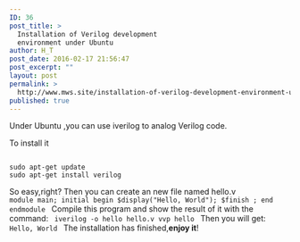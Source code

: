 ```yaml
---
ID: 36
post_title: >
  Installation of Verilog development
  environment under Ubuntu
author: H_T
post_date: 2016-02-17 21:56:47
post_excerpt: ""
layout: post
permalink: >
  http://www.mws.site/installation-of-verilog-development-environment-under-ubuntu/
published: true
---
```

Under Ubuntu ,you can use iverilog to analog Verilog code.

To install it

<code>
sudo apt-get update
sudo apt-get install verilog
</code>

So easy,right?
Then you can create an new file named hello.v
<code>
module main;
initial
begin
$display("Hello, World");
$finish ;
end
endmodule
</code>
Compile this program and show the result of it with the command:
<code>
iverilog -o hello hello.v
vvp hello
</code>
Then you will get:
<code>
Hello, World
</code>
The installation has finished,<strong>enjoy it</strong>!